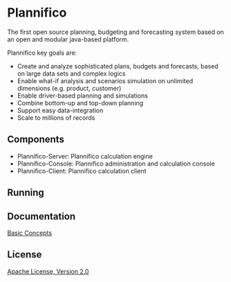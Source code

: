 Plannifico
==========

The first open source planning, budgeting and forecasting system based on an open and modular java-based platform.

Plannifico key goals are:
* Create and analyze sophisticated plans, budgets and forecasts, based on large data sets and complex logics
* Enable what-if analysis and scenarios simulation on unlimited dimensions (e.g. product, customer)
* Enable driver-based planning and simulations 
* Combine bottom-up and top-down planning
* Support easy data-integration
* Scale to millions of records
 
Components
----------

* Plannifico-Server:  Plannifico calculation engine
* Plannifico-Console: Plannifico administration and calculation console
* Plannifico-Client:  Plannifico calculation client

Running
-------

Documentation
-------------
<a href="https://github.com/plannifico/Plannifico/wiki/Basic-Concepts---Overall-Design">Basic Concepts</a>

License
-------

<a href="http://www.apache.org/licenses/LICENSE-2.0.html">Apache License, Version 2.0</a>
